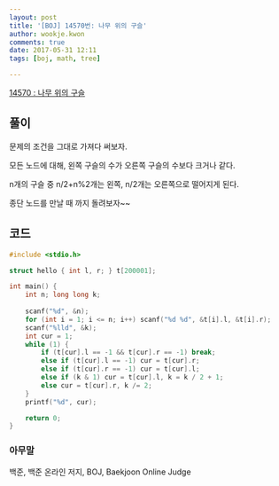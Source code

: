 ```yaml
---
layout: post
title: '[BOJ] 14570번: 나무 위의 구슬'
author: wookje.kwon
comments: true
date: 2017-05-31 12:11
tags: [boj, math, tree]

---
```


[14570 : 나무 위의 구슬](https://www.acmicpc.net/problem/14570)

## 풀이

문제의 조건을 그대로 가져다 써보자.

모든 노드에 대해, 왼쪽 구슬의 수가 오른쪽 구슬의 수보다 크거나 같다.

n개의 구슬 중 n/2+n%2개는 왼쪽, n/2개는 오른쪽으로 떨어지게 된다.

종단 노드를 만날 때 까지 돌려보자~~

## 코드

```cpp
#include <stdio.h>

struct hello { int l, r; } t[200001];

int main() {
	int n; long long k;
	
	scanf("%d", &n);
	for (int i = 1; i <= n; i++) scanf("%d %d", &t[i].l, &t[i].r);
	scanf("%lld", &k);
	int cur = 1;
	while (1) {
		if (t[cur].l == -1 && t[cur].r == -1) break;
		else if (t[cur].l == -1) cur = t[cur].r;
		else if (t[cur].r == -1) cur = t[cur].l;
		else if (k & 1) cur = t[cur].l, k = k / 2 + 1;
		else cur = t[cur].r, k /= 2;
	}
	printf("%d", cur);

	return 0;
}

```

### 아무말  
백준, 백준 온라인 저지, BOJ, Baekjoon Online Judge